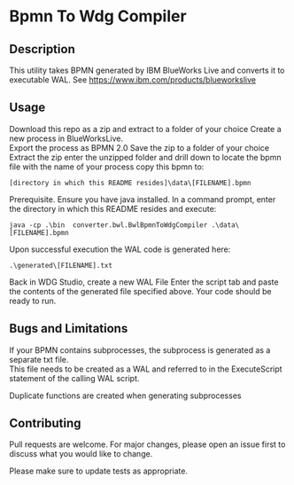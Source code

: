 # Bpmn To Wdg Compiler

## Description

This utility takes BPMN generated by IBM BlueWorks Live and converts it to executable WAL.
See https://www.ibm.com/products/blueworkslive

## Usage

Download this repo as a zip and extract to a folder of your choice
Create a new process in BlueWorksLive.  
Export the process as BPMN 2.0
Save the zip to a folder of your choice
Extract the zip
enter the unzipped folder and drill down to locate the bpmn file with the name of your process
copy this bpmn to:

```
[directory in which this README resides]\data\[FILENAME].bpmn
```
Prerequisite. Ensure you have java installed.
In a command prompt, enter the directory in which this README resides and execute:

```
java -cp .\bin  converter.bwl.BwlBpmnToWdgCompiler .\data\[FILENAME].bpmn
```

Upon successful execution the WAL code is generated here:

```
.\generated\[FILENAME].txt
```

Back in WDG Studio, create a new WAL File
Enter the script tab and paste the contents of the generated file specified above.
Your code should be ready to run.  

## Bugs and Limitations

If your BPMN contains subprocesses, the subprocess is generated as a separate txt file.  
This file needs to be created as a WAL and  referred to in the ExecuteScript statement of the calling WAL script.

Duplicate functions are created when generating subprocesses

## Contributing
Pull requests are welcome. For major changes, please open an issue first to discuss what you would like to change.

Please make sure to update tests as appropriate.
